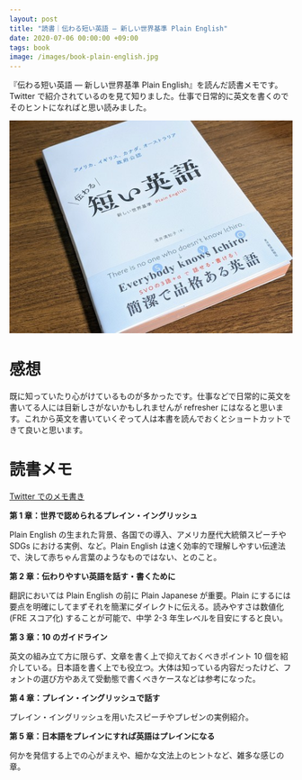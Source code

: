 ```yaml
---
layout: post
title: "読書｜伝わる短い英語 ― 新しい世界基準 Plain English"
date: 2020-07-06 00:00:00 +09:00
tags: book
image: /images/book-plain-english.jpg
---
```


『伝わる短い英語 ― 新しい世界基準 Plain English』を読んだ読書メモです。Twitter で紹介されているのを見て知りました。仕事で日常的に英文を書くのでそのヒントになればと思い読みました。

![表紙](/images/book-plain-english.jpg)

# 感想

既に知っていたり心がけているものが多かったです。仕事などで日常的に英文を書いてる人には目新しさがないかもしれませんが refresher にはなると思います。これから英文を書いていくぞって人は本書を読んでおくとショートカットできて良いと思います。

# 読書メモ

[Twitter でのメモ書き](https://twitter.com/nhiroki_/status/1277994000197152770)

**第 1 章：世界で認められるプレイン・イングリッシュ**

Plain English の生まれた背景、各国での導入、アメリカ歴代大統領スピーチや SDGs における実例、など。Plain English は速く効率的で理解しやすい伝達法で、決して赤ちゃん言葉のようなものではない、とのこと。

**第 2 章：伝わりやすい英語を話す・書くために**

翻訳においては Plain English の前に Plain Japanese が重要。Plain にするには要点を明確にしてまずそれを簡潔にダイレクトに伝える。読みやすさは数値化 (FRE スコア化) することが可能で、中学 2-3 年生レベルを目安にすると良い。

**第 3 章：10 のガイドライン**

英文の組み立て方に限らず、文章を書く上で抑えておくべきポイント 10 個を紹介している。日本語を書く上でも役立つ。大体は知っている内容だったけど、フォントの選び方やあえて受動態で書くべきケースなどは参考になった。

**第 4 章：プレイン・イングリッシュで話す**

プレイン・イングリッシュを用いたスピーチやプレゼンの実例紹介。

**第 5 章：日本語をプレインにすれば英語はプレインになる**

何かを発信する上での心がまえや、細かな文法上のヒントなど、雑多な感じの章。